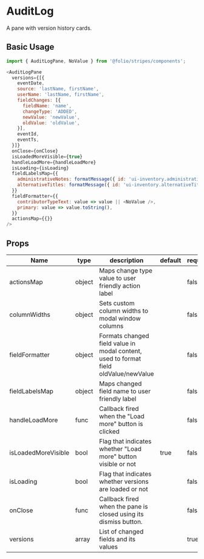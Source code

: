 # AuditLog
A pane with version history cards. 

## Basic Usage
```js
import { AuditLogPane, NoValue } from '@folio/stripes/components';

<AuditLogPane
  versions={[{
    eventDate,
    source: 'lastName, firstName',
    userName: 'lastName, firstName',
    fieldChanges: [{
      fieldName: 'name',
      changeType: 'ADDED',
      newValue: 'newValue',
      oldValue: 'oldValue',
    }],
    eventId,
    eventTs,
  }]}
  onClose={onClose}
  isLoadedMoreVisible={true}
  handleLoadMore={handleLoadMore}
  isLoading={isLoading}
  fieldLabelsMap={{
    administrativeNotes: formatMessage({ id: 'ui-inventory.administrativeNotes' }),
    alternativeTitles: formatMessage({ id: 'ui-inventory.alternativeTitles' }),
  }}
  fieldFormatter={{
    contributorTypeText: value => value || <NoValue />,
    primary: value => value.toString(),
  }}
  actionsMap={{}}
/>
```

## Props
Name | type | description | default | required
--- | --- | --- | --- | ---
actionsMap | object | Maps change type value to user friendly action label | | false
columnWidths | object | Sets custom column widths to modal window columns | | false
fieldFormatter | object | Formats changed field value in modal content, used to format field oldValue/newValue | | false
fieldLabelsMap | object | Maps changed field name to user friendly label | | false
handleLoadMore | func | Callback fired when the "Load more" button is clicked | | false
isLoadedMoreVisible | bool | Flag that indicates whether "Load more" button visible or not | true | false
isLoading | bool | Flag that indicates whether versions are loaded or not | | false
onClose | func | Callback fired when the pane is closed using its dismiss button. | | false
versions | array | List of changed fields and its values | | true
